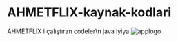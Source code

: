 # AHMETFLIX-kaynak-kodlari
 AHMETFLIX i çalıştıran codeler\n
 java iyiya
 ![applogo](https://user-images.githubusercontent.com/67108558/159116906-14165da6-0c55-4703-b6f8-b414f31c5c9b.png)
